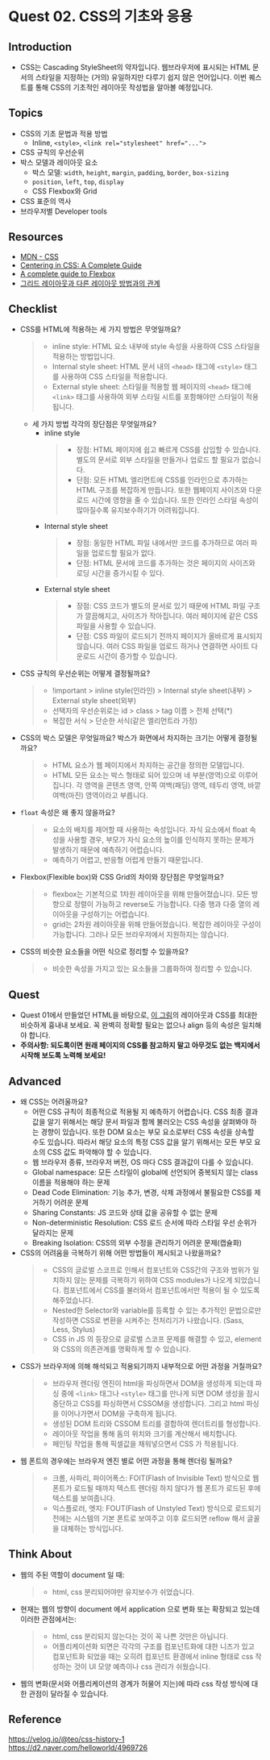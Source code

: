 # Quest 02. CSS의 기초와 응용

## Introduction

- CSS는 Cascading StyleSheet의 약자입니다. 웹브라우저에 표시되는 HTML 문서의 스타일을 지정하는 (거의) 유일하지만 다루기 쉽지 않은 언어입니다. 이번 퀘스트를 통해 CSS의 기초적인 레이아웃 작성법을 알아볼 예정입니다.

## Topics

- CSS의 기초 문법과 적용 방법
  - Inline, `<style>`, `<link rel="stylesheet" href="...">`
- CSS 규칙의 우선순위
- 박스 모델과 레이아웃 요소
  - 박스 모델: `width`, `height`, `margin`, `padding`, `border`, `box-sizing`
  - `position`, `left`, `top`, `display`
  - CSS Flexbox와 Grid
- CSS 표준의 역사
- 브라우저별 Developer tools

## Resources

- [MDN - CSS](https://developer.mozilla.org/ko/docs/Web/CSS)
- [Centering in CSS: A Complete Guide](https://css-tricks.com/centering-css-complete-guide/)
- [A complete guide to Flexbox](https://css-tricks.com/snippets/css/a-guide-to-flexbox/)
- [그리드 레이아웃과 다른 레이아웃 방법과의 관계](https://developer.mozilla.org/ko/docs/Web/CSS/CSS_Grid_Layout/%EA%B7%B8%EB%A6%AC%EB%93%9C_%EB%A0%88%EC%9D%B4%EC%95%84%EC%9B%83%EA%B3%BC_%EB%8B%A4%EB%A5%B8_%EB%A0%88%EC%9D%B4%EC%95%84%EC%9B%83_%EB%B0%A9%EB%B2%95%EA%B3%BC%EC%9D%98_%EA%B4%80%EA%B3%84)

## Checklist

- CSS를 HTML에 적용하는 세 가지 방법은 무엇일까요?
  > - inline style: HTML 요소 내부에 style 속성을 사용하여 CSS 스타일을 적용하는 방법입니다.
  > - Internal style sheet: HTML 문서 내의 `<head>` 태그에 `<style>` 태그를 사용하여 CSS 스타일을 적용합니다.
  > - External style sheet: 스타일을 적용할 웹 페이지의 `<head>` 태그에 `<link>` 태그를 사용하여 외부 스타일 시트를 포함해야만 스타일이 적용됩니다.
  - 세 가지 방법 각각의 장단점은 무엇일까요?
    - inline style
      > - 장점: HTML 페이지에 쉽고 빠르게 CSS를 삽입할 수 있습니다. 별도의 문서로 외부 스타일을 만들거나 업로드 할 필요가 없습니다.
      > - 단점: 모든 HTML 엘리먼트에 CSS를 인라인으로 추가하는 HTML 구조를 복잡하게 만듭니다. 또한 웹페이지 사이즈와 다운로드 시간에 영향을 줄 수 있습니다. 또한 인라인 스타일 속성이 많아질수록 유지보수하기가 어려워집니다.
    - Internal style sheet
      > - 장점: 동일한 HTML 파일 내에서만 코드를 추가하므로 여러 파일을 업로드할 필요가 없다.
      > - 단점: HTML 문서에 코드를 추가하는 것은 페이지의 사이즈와 로딩 시간을 증가시킬 수 있다.
    - External style sheet
      > - 장점: CSS 코드가 별도의 문서로 있기 때문에 HTML 파일 구조가 깔끔해지고, 사이즈가 작아집니다. 여러 페이지에 같은 CSS 파일을 사용할 수 있습니다.
      > - 단점: CSS 파일이 로드되기 전까지 페이지가 올바르게 표시되지 않습니다. 여러 CSS 파일을 업로드 하거나 연결하면 사이트 다운로드 시간이 증가할 수 있습니다.
- CSS 규칙의 우선순위는 어떻게 결정될까요?
  > - !important > inline style(인라인) > Internal style sheet(내부) > External style sheet(외부)
  > - 선택자의 우선순위로는 id > class > tag 이름 > 전체 선택(\*)
  > - 복잡한 서식 > 단순한 서식(같은 엘리먼트라 가정)
- CSS의 박스 모델은 무엇일까요? 박스가 화면에서 차지하는 크기는 어떻게 결정될까요?
  > - HTML 요소가 웹 페이지에서 차지하는 공간을 정의한 모델입니다.
  > - HTML 모든 요소는 박스 형태로 되어 있으며 네 부분(영역)으로 이루어집니다. 각 영역을 콘텐츠 영역, 안쪽 여백(패딩) 영역, 테두리 영역, 바깥 여백(마진) 영역이라고 부릅니다.
- `float` 속성은 왜 좋지 않을까요?
  > - 요소의 배치를 제어할 때 사용하는 속성입니다. 자식 요소에서 float 속성을 사용할 경우, 부모가 자식 요소의 높이를 인식하지 못하는 문제가 발생하기 때문에 예측하기 어렵습니다.
  > - 예측하기 어렵고, 반응형 어럽게 만들기 때문입니다.
- Flexbox(Flexible box)와 CSS Grid의 차이와 장단점은 무엇일까요?
  > - flexbox는 기본적으로 1차원 레이아웃을 위해 만들어졌습니다. 모든 방향으로 정렬이 가능하고 reverse도 가능합니다. 다중 행과 다중 열의 레이아웃을 구성하기는 어렵습니다.
  > - grid는 2차원 레이아웃을 위해 만들어졌습니다. 복잡한 레이아웃 구성이 가능합니다. 그러나 모든 브라우저에서 지원하지는 않습니다.
- CSS의 비슷한 요소들을 어떤 식으로 정리할 수 있을까요?
  > - 비슷한 속성을 가지고 있는 요소들을 그룹화하여 정리할 수 있습니다.

## Quest

- Quest 01에서 만들었던 HTML을 바탕으로, [이 그림](screen.png)의 레이아웃과 CSS를 최대한 비슷하게 흉내내 보세요. 꼭 완벽히 정확할 필요는 없으나 align 등의 속성은 일치해야 합니다.
- **주의사항: 되도록이면 원래 페이지의 CSS를 참고하지 말고 아무것도 없는 백지에서 시작해 보도록 노력해 보세요!**

## Advanced

- 왜 CSS는 어려울까요?
  - 어떤 CSS 규칙이 최종적으로 적용될 지 예측하기 어렵습니다. CSS 최종 결과값을 알기 위해서는 해당 문서 파일과 함께 불러오는 CSS 속성을 살펴봐야 하는 경향이 있습니다. 또한 DOM 요소는 부모 요소로부터 CSS 속성을 상속할 수도 있습니다. 따라서 해당 요소의 특정 CSS 값을 알기 위해서는 모든 부모 요소의 CSS 값도 파악해야 할 수 있습니다.
  - 웹 브라우저 종류, 브라우저 버전, OS 마다 CSS 결과값이 다를 수 있습니다.
  - Global namespace: 모든 스타일이 global에 선언되어 중복되지 않는 class 이름을 적용해야 하는 문제
  - Dead Code Elimination: 기능 추가, 변경, 삭제 과정에서 불필요한 CSS를 제거하기 어려운 문제
  - Sharing Constants: JS 코드와 상태 값을 공유할 수 없는 문제
  - Non-deterministic Resolution: CSS 로드 순서에 따라 스타일 우선 순위가 달라지는 문제
  - Breaking Isolation: CSS의 외부 수정을 관리하기 어려운 문제(캡슐화)
- CSS의 어려움을 극복하기 위해 어떤 방법들이 제시되고 나왔을까요?
  > - CSS의 글로벌 스코프로 인해서 컴포넌트와 CSS간의 구조와 범위가 일치하지 않는 문제를 극복하기 위하여 CSS modules가 나오게 되었습니다. 컴포넌트에서 CSS를 불러와서 컴포넌트에서만 적용이 될 수 있도록 해주었습니다.
  > - Nested한 Selector와 variable를 등록할 수 있는 추가적인 문법으로만 작성하면 CSS로 변환을 시켜주는 전처리기가 나왔습니다. (Sass, Less, Stylus)
  > - CSS in JS 의 등장으로 글로벌 스코프 문제를 해결할 수 있고, element와 CSS의 의존관계를 명확하게 할 수 있습니다.
- CSS가 브라우저에 의해 해석되고 적용되기까지 내부적으로 어떤 과정을 거칠까요?
  > - 브라우저 렌더링 엔진이 html을 파싱하면서 DOM을 생성하게 되는데 파싱 중에 `<link>` 태그나 `<style>` 태그를 만나게 되면 DOM 생성을 잠시 중단하고 CSS를 파싱하면서 CSSOM을 생성합니다. 그리고 html 파싱을 이어나가면서 DOM을 구축하게 됩니다.
  > - 생성된 DOM 트리와 CSSOM 트리를 결합하여 렌더트리를 형성합니다.
  > - 레이아웃 작업을 통해 돔의 위치와 크기를 계산해서 배치합니다.
  > - 페인팅 작업을 통해 픽셀값을 채워넣으면서 CSS 가 적용됩니다.
- 웹 폰트의 경우에는 브라우저 엔진 별로 어떤 과정을 통해 렌더링 될까요?
  > - 크롬, 사파리, 파이어폭스: FOIT(Flash of Invisible Text) 방식으로 웹 폰트가 로드될 때까지 텍스트 렌더링 하지 않다가 웹 폰트가 로드된 후에 텍스트를 보여줍니다.
  > - 익스플로러, 엣지: FOUT(Flash of Unstyled Text) 방식으로 로드되기 전에는 시스템의 기본 폰트로 보여주고 이후 로드되면 reflow 해서 글꼴을 대체하는 방식입니다.

## Think About

- 웹의 주된 역할이 document 일 때:
  > - html, css 분리되어야만 유지보수가 쉬었습니다.
- 현재는 웹의 방향이 document 에서 application 으로 변화 또는 확장되고 있는데 이러한 관점에서는:
  > - html, css 분리되지 않는다는 것이 꼭 나쁜 것만은 아닙니다.
  > - 어플리케이션화 되면은 각각의 구조를 컴포넌트화에 대한 니즈가 있고 컴포넌트화 되었을 때는 오히려 컴포넌트 환경에서 inline 형태로 css 작성하는 것이 UI 모양 예측이나 css 관리가 쉬웠습니다.
- 웹의 변화(문서와 어플리케이션의 경계가 허물어 지는)에 따라 css 작성 방식에 대한 관점이 달라질 수 있습니다.

## Reference

https://velog.io/@teo/css-history-1
https://d2.naver.com/helloworld/4969726
